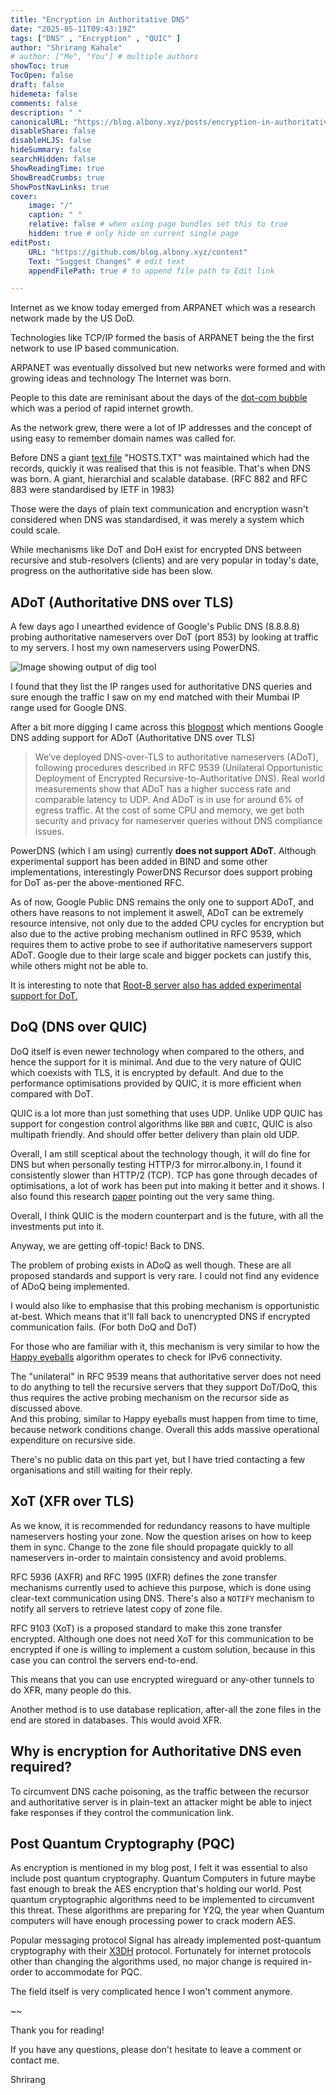```yaml
---
title: "Encryption in Authoritative DNS"
date: "2025-05-11T09:43:19Z"
tags: ["DNS" , "Encryption" , "QUIC" ]
author: "Shrirang Kahale"
# author: ["Me", "You"] # multiple authors
showToc: true
TocOpen: false
draft: false
hidemeta: false
comments: false
description: " "
canonicalURL: "https://blog.albony.xyz/posts/encryption-in-authoritative-dns"
disableShare: false
disableHLJS: false
hideSummary: false
searchHidden: false
ShowReadingTime: true
ShowBreadCrumbs: true
ShowPostNavLinks: true
cover:
    image: "/"
    caption: " "
    relative: false # when using page bundles set this to true
    hidden: true # only hide on current single page
editPost:
    URL: "https://github.com/blog.albony.xyz/content"
    Text: "Suggest Changes" # edit text
    appendFilePath: true # to append file path to Edit link

---
```



Internet as we know today emerged from ARPANET which was a research network made by the US DoD. 

Technologies like TCP/IP formed the basis of ARPANET being the the first network to use IP based communication. 

ARPANET was eventually dissolved but new networks were formed and with growing ideas and technology The Internet was born.

People to this date are reminisant about the days of the [dot-com bubble](https://en.wikipedia.org/wiki/Dot-com_bubble) which was a period of rapid internet growth. 


As the network grew, there were a lot of IP addresses and the concept of using easy to remember domain names was called for. 

Before DNS a giant [text file](https://rscott.org/OldInternetFiles/) "HOSTS.TXT" was maintained which had the records, quickly it was realised that this is not feasible. That's when DNS was born. A giant, hierarchial and scalable database. 
(RFC 882 and RFC 883 were standardised by IETF in 1983)

Those were the days of plain text communication and encryption wasn't considered when DNS was standardised, it was merely a system which could scale. 

While mechanisms like DoT and DoH exist for encrypted DNS between recursive and stub-resolvers (clients) and are very popular in today's date, progress on the authoritative side has been slow.

## ADoT (Authoritative DNS over TLS)



A few days ago I unearthed evidence of Google's Public DNS (8.8.8.8) probing authoritative nameservers over DoT (port 853) by looking at traffic to my servers. I host my own nameservers using PowerDNS.

![Image showing output of dig tool](/image_2025-05-11T09-39-18Z.png)

I found that they list the IP ranges used for authoritative DNS queries and sure enough the traffic I saw on my end matched with their Mumbai IP range used for Google DNS. 

After a bit more digging I came across this [blogpost](https://security.googleblog.com/2024/03/) which mentions Google DNS adding support for ADoT (Authoritative DNS over TLS) 

>  We’ve deployed DNS-over-TLS to authoritative nameservers (ADoT), following procedures described in RFC 9539 (Unilateral Opportunistic Deployment of Encrypted Recursive-to-Authoritative DNS). 
 Real world measurements show that ADoT has a higher success rate and comparable latency to UDP. And ADoT is in use for around 6% of egress traffic. At the cost of some CPU and memory, we get both security and privacy for nameserver queries without DNS compliance issues.

PowerDNS (which I am using) currently **does not support ADoT**. Although experimental support has been added in BIND and some other implementations, interestingly PowerDNS Recursor does support probing for DoT as-per the above-mentioned RFC.

As of now, Google Public DNS remains the only one to support ADoT, and others have reasons to not implement it aswell, ADoT can be extremely resource intensive, not only due to the added CPU cycles for encryption but also due to the active probing mechanism outlined in RFC 9539, which requires them to active probe to see if authoritative nameservers support ADoT. Google due to their large scale and bigger pockets can justify this, while others might not be able to. 

It is interesting to note that [Root-B server also has added experimental support for DoT. ](https://b.root-servers.org/news/2023/02/28/tls.html)


## DoQ (DNS over QUIC)

 DoQ itself is even newer technology when compared to the others, and hence the support for it is minimal. 
And due to the very nature of QUIC which coexists with TLS, it is encrypted by default. And due to the performance optimisations provided by QUIC, it is more efficient when compared with DoT. 
 
QUIC is a lot more than just something that uses UDP. Unlike UDP QUIC has support for congestion control algorithms like `BBR` and `CUBIC`, QUIC is also multipath friendly. And should offer better delivery than plain old UDP. 

Overall, I am still sceptical about the technology though, it will do fine for DNS but when personally testing HTTP/3 for mirror.albony.in, I found it consistently slower than HTTP/2 (TCP). TCP has gone through decades of optimisations, a lot of work has been put into making it better and it shows. I also found this research [paper](https://arxiv.org/pdf/2310.09423) pointing out the very same thing.

Overall, I think QUIC is the modern counterpart and is the future, with all the investments put into it. 

Anyway, we are getting off-topic! Back to DNS. 

The problem of probing exists in ADoQ as well though. These are all proposed standards and support is very rare. I could not find any evidence of ADoQ being implemented.

I would also like to emphasise that this probing mechanism is opportunistic at-best. Which means that it'll fall back to unencrypted DNS if encrypted communication fails.  (For both DoQ and DoT)

For those who are familiar with it, this mechanism is very similar to how the [Happy eyeballs](https://en.wikipedia.org/wiki/Happy_Eyeballs) algorithm operates to check for IPv6 connectivity. 

The "unilateral" in  RFC 9539 means that authoritative server does not need to do anything to tell the recursive servers that they support DoT/DoQ, this thus requires the active probing mechanism on the recursor side as discussed above.  
And this probing, similar to Happy eyeballs must happen from time to time, because network conditions change. 
Overall this adds massive operational expenditure on recursive side. 

There's no public data on this part yet, but I have tried contacting a few organisations and still waiting for their reply. 

## XoT (XFR over TLS)

As we know, it is recommended for redundancy reasons to have multiple nameservers hosting your zone. 
Now the question arises on how to keep them in sync. Change to the zone file should propagate quickly to all nameservers in-order to maintain consistency and avoid problems. 

RFC 5936 (AXFR) and RFC 1995 (IXFR) defines the zone transfer mechanisms currently used to achieve this purpose, which is done using clear-text communication using DNS. 
There's also a `NOTIFY` mechanism to notify all servers to retrieve latest copy of zone file. 

RFC 9103 (XoT) is a proposed standard to make this zone transfer encrypted. Although one does not need XoT for this communication to be encrypted if one is willing to implement a custom solution, because in this case you can control the servers end-to-end.

This means that you can use encrypted wireguard or any-other tunnels to do XFR, many people do this. 

Another method is to use database replication, after-all the zone files in the end are stored in databases. This would avoid XFR. 


## Why is encryption for Authoritative DNS even required?

To circumvent DNS cache poisoning, as the traffic between the recursor and authoritative server is in plain-text an attacker might be able to inject fake responses if they control the communication link. 

## Post Quantum Cryptography (PQC)

As encryption is mentioned in my blog post, I felt it was essential to also include post quantum cryptography. Quantum Computers in future maybe fast enough to break the AES encryption that's holding our world. Post quantum cryptographic algorithms need to be implemented to circumvent this threat. These algorithms are preparing for Y2Q, the year when Quantum computers will have enough processing power to crack modern AES. 

Popular messaging protocol Signal has already implemented post-quantum cryptography with their [X3DH](https://signal.org/docs/specifications/x3dh/) protocol. Fortunately for internet protocols other than changing the algorithms used, no major change is required in-order to accommodate for PQC.

The field itself is very complicated hence I won't comment anymore. 


~~ 

Thank you for reading! 


If you have any questions, please don't hesitate to leave a comment or contact me.

Shrirang




